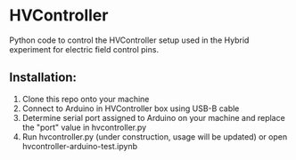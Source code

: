 # HVController
Python code to control the HVController setup used in the Hybrid experiment for electric field control pins.

## Installation:
1. Clone this repo onto your machine
2. Connect to Arduino in HVController box using USB-B cable
3. Determine serial port assigned to Arduino on your machine and replace the "port" value in hvcontroller.py
4. Run hvcontroller.py (under construction, usage will be updated) or open hvcontroller-arduino-test.ipynb
